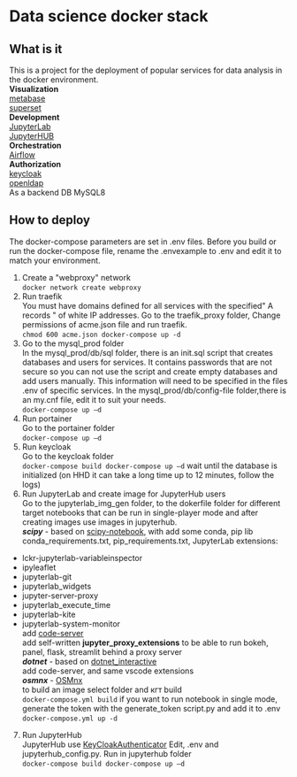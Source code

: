 # Data science docker stack  
## What is it  
This is a project for the deployment of popular services for data analysis in the docker environment.  
**Visualization**  
[metabase](https://github.com/metabase/metabase)  
[superset](https://github.com/apache/superset)  
**Development**  
[JupyterLab](https://github.com/jupyterlab/jupyterlab)  
[JupyterHUB](https://github.com/jupyterhub/jupyterhub)  
**Orchestration**  
[Airflow](https://github.com/apache/airflow)  
**Authorization**  
[keycloak](https://github.com/keycloak/keycloak-containers)  
[openldap](https://github.com/osixia/docker-openldap)  
As a backend DB MySQL8  
## How to deploy  
The docker-compose parameters are set in .env files. Before you build or run the docker-compose file, rename the .envexample to .env and edit it to match your environment.  
1. Create a "webproxy" network  
`docker network create webproxy`  
2. Run traefik   
You must have domains defined for all services with the specified" A records " of white IP addresses.
Go to the traefik_proxy folder, Change permissions of acme.json file and run traefik.  
`chmod 600 acme.json
docker-compose up -d`
3. Go to the mysql_prod folder  
In the mysql_prod/db/sql folder, there is an init.sql script that creates databases and users for services. It contains passwords that are not secure so you can not use the script and create empty databases and add users manually. This information will need to be specified in the files .env of specific services.
In the mysql_prod/db/config-file folder,there is an my.cnf file, edit it to suit your needs.   
`docker-compose up –d`
4. Run portainer  
Go to the portainer folder  
`docker-compose up –d`
5. Run keycloak  
Go to the keycloak folder  
`docker-compose build
docker-compose up –d`
wait until the database is initialized (on HHD it can take a long time up to 12 minutes, follow the logs)  
6. Run JupyterLab and create image for JupyterHub users  
Go to the jupyterlab_img_gen folder, to the dokerfile folder for different target notebooks that can be run in single-player mode and after creating images use images in jupyterhub.  
***scipy*** - based on [scipy-notebook](https://github.com/jupyter/docker-stacks/tree/master/scipy-notebook), with add some conda, pip lib conda_requirements.txt, pip_requirements.txt, JupyterLab extensions:  
* lckr-jupyterlab-variableinspector  
* ipyleaflet  
* jupyterlab-git  
* jupyterlab_widgets  
* jupyter-server-proxy  
* jupyterlab_execute_time  
* jupyterlab-kite  
* jupyterlab-system-monitor  
add [code-server](https://github.com/cdr/code-server)  
add self-written **jupyter_proxy_extensions** to be able to run bokeh, panel, flask, streamlit behind a proxy server    
***dotnet*** - based on [dotnet_interactive](https://github.com/dotnet/interactive)  
add code-server, and same vscode extensions  
***osmnx*** - [OSMnx](https://github.com/gboeing/osmnx)  
to build an image select folder and кгт build  
`docker-compose.yml build`
if you want to run notebook in single mode, generate the token with the generate_token script.py and add it to .env  
`docker-compose.yml up -d`
7. Run JupyterHub  
JupyterHub use [KeyCloakAuthenticator](https://github.com/swan-cern/jupyterhub-extensions/tree/master/KeyCloakAuthenticator) 
Edit, .env and jupyterhub_config.py. Run in jupyterhub folder  
`docker-compose build
docker-compose up –d`

